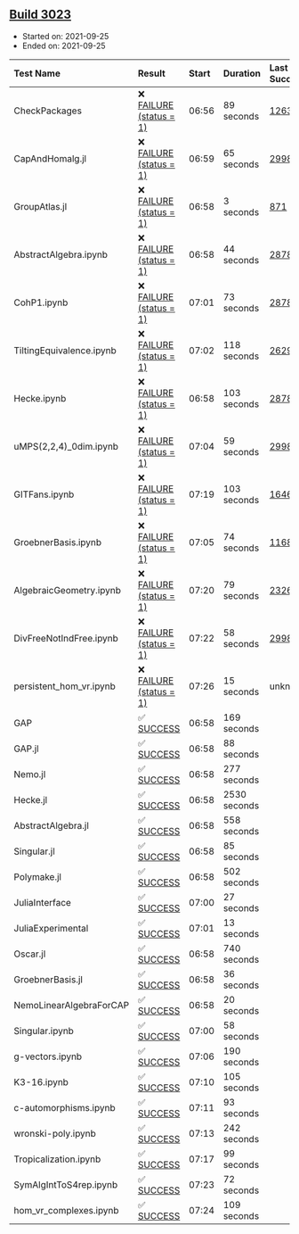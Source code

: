 ## [Build 3023](https://oscarci.mathematik.uni-kl.de/job/oscar-stable/3023/)

* Started on: 2021-09-25
* Ended on: 2021-09-25

| Test Name    | Result | Start | Duration | Last Success | First Failure |
|:-------------|:-------|:------|:---------|:-------------|:--------------|
| CheckPackages | ❌ [FAILURE (status = 1)](https://oscarci.mathematik.uni-kl.de/job/oscar-stable/3023/artifact/logs/build-3023/CheckPackages.log) | 06:56 | 89 seconds | [1263](https://oscarci.mathematik.uni-kl.de/job/oscar-stable/1263/) | [1264](https://oscarci.mathematik.uni-kl.de/job/oscar-stable/1264/) |
| CapAndHomalg.jl | ❌ [FAILURE (status = 1)](https://oscarci.mathematik.uni-kl.de/job/oscar-stable/3023/artifact/logs/build-3023/CapAndHomalg.jl.log) | 06:59 | 65 seconds | [2998](https://oscarci.mathematik.uni-kl.de/job/oscar-stable/2998/) | [2999](https://oscarci.mathematik.uni-kl.de/job/oscar-stable/2999/) |
| GroupAtlas.jl | ❌ [FAILURE (status = 1)](https://oscarci.mathematik.uni-kl.de/job/oscar-stable/3023/artifact/logs/build-3023/GroupAtlas.jl.log) | 06:58 | 3 seconds | [871](https://oscarci.mathematik.uni-kl.de/job/oscar-stable/871/) | [872](https://oscarci.mathematik.uni-kl.de/job/oscar-stable/872/) |
| AbstractAlgebra.ipynb | ❌ [FAILURE (status = 1)](https://oscarci.mathematik.uni-kl.de/job/oscar-stable/3023/artifact/logs/build-3023/AbstractAlgebra.ipynb.log) | 06:58 | 44 seconds | [2878](https://oscarci.mathematik.uni-kl.de/job/oscar-stable/2878/) | [2879](https://oscarci.mathematik.uni-kl.de/job/oscar-stable/2879/) |
| CohP1.ipynb | ❌ [FAILURE (status = 1)](https://oscarci.mathematik.uni-kl.de/job/oscar-stable/3023/artifact/logs/build-3023/CohP1.ipynb.log) | 07:01 | 73 seconds | [2878](https://oscarci.mathematik.uni-kl.de/job/oscar-stable/2878/) | [2879](https://oscarci.mathematik.uni-kl.de/job/oscar-stable/2879/) |
| TiltingEquivalence.ipynb | ❌ [FAILURE (status = 1)](https://oscarci.mathematik.uni-kl.de/job/oscar-stable/3023/artifact/logs/build-3023/TiltingEquivalence.ipynb.log) | 07:02 | 118 seconds | [2629](https://oscarci.mathematik.uni-kl.de/job/oscar-stable/2629/) | [2630](https://oscarci.mathematik.uni-kl.de/job/oscar-stable/2630/) |
| Hecke.ipynb | ❌ [FAILURE (status = 1)](https://oscarci.mathematik.uni-kl.de/job/oscar-stable/3023/artifact/logs/build-3023/Hecke.ipynb.log) | 06:58 | 103 seconds | [2878](https://oscarci.mathematik.uni-kl.de/job/oscar-stable/2878/) | [2879](https://oscarci.mathematik.uni-kl.de/job/oscar-stable/2879/) |
| uMPS(2,2,4)_0dim.ipynb | ❌ [FAILURE (status = 1)](https://oscarci.mathematik.uni-kl.de/job/oscar-stable/3023/artifact/logs/build-3023/uMPS-2-2-4-_0dim.ipynb.log) | 07:04 | 59 seconds | [2998](https://oscarci.mathematik.uni-kl.de/job/oscar-stable/2998/) | [2999](https://oscarci.mathematik.uni-kl.de/job/oscar-stable/2999/) |
| GITFans.ipynb | ❌ [FAILURE (status = 1)](https://oscarci.mathematik.uni-kl.de/job/oscar-stable/3023/artifact/logs/build-3023/GITFans.ipynb.log) | 07:19 | 103 seconds | [1646](https://oscarci.mathematik.uni-kl.de/job/oscar-stable/1646/) | [1647](https://oscarci.mathematik.uni-kl.de/job/oscar-stable/1647/) |
| GroebnerBasis.ipynb | ❌ [FAILURE (status = 1)](https://oscarci.mathematik.uni-kl.de/job/oscar-stable/3023/artifact/logs/build-3023/GroebnerBasis.ipynb.log) | 07:05 | 74 seconds | [1168](https://oscarci.mathematik.uni-kl.de/job/oscar-stable/1168/) | [1169](https://oscarci.mathematik.uni-kl.de/job/oscar-stable/1169/) |
| AlgebraicGeometry.ipynb | ❌ [FAILURE (status = 1)](https://oscarci.mathematik.uni-kl.de/job/oscar-stable/3023/artifact/logs/build-3023/AlgebraicGeometry.ipynb.log) | 07:20 | 79 seconds | [2326](https://oscarci.mathematik.uni-kl.de/job/oscar-stable/2326/) | [2327](https://oscarci.mathematik.uni-kl.de/job/oscar-stable/2327/) |
| DivFreeNotIndFree.ipynb | ❌ [FAILURE (status = 1)](https://oscarci.mathematik.uni-kl.de/job/oscar-stable/3023/artifact/logs/build-3023/DivFreeNotIndFree.ipynb.log) | 07:22 | 58 seconds | [2998](https://oscarci.mathematik.uni-kl.de/job/oscar-stable/2998/) | [2999](https://oscarci.mathematik.uni-kl.de/job/oscar-stable/2999/) |
| persistent_hom_vr.ipynb | ❌ [FAILURE (status = 1)](https://oscarci.mathematik.uni-kl.de/job/oscar-stable/3023/artifact/logs/build-3023/persistent_hom_vr.ipynb.log) | 07:26 | 15 seconds | unknown | unknown |
| GAP | ✅ [SUCCESS](https://oscarci.mathematik.uni-kl.de/job/oscar-stable/3023/artifact/logs/build-3023/GAP.log) | 06:58 | 169 seconds |  |  |
| GAP.jl | ✅ [SUCCESS](https://oscarci.mathematik.uni-kl.de/job/oscar-stable/3023/artifact/logs/build-3023/GAP.jl.log) | 06:58 | 88 seconds |  |  |
| Nemo.jl | ✅ [SUCCESS](https://oscarci.mathematik.uni-kl.de/job/oscar-stable/3023/artifact/logs/build-3023/Nemo.jl.log) | 06:58 | 277 seconds |  |  |
| Hecke.jl | ✅ [SUCCESS](https://oscarci.mathematik.uni-kl.de/job/oscar-stable/3023/artifact/logs/build-3023/Hecke.jl.log) | 06:58 | 2530 seconds |  |  |
| AbstractAlgebra.jl | ✅ [SUCCESS](https://oscarci.mathematik.uni-kl.de/job/oscar-stable/3023/artifact/logs/build-3023/AbstractAlgebra.jl.log) | 06:58 | 558 seconds |  |  |
| Singular.jl | ✅ [SUCCESS](https://oscarci.mathematik.uni-kl.de/job/oscar-stable/3023/artifact/logs/build-3023/Singular.jl.log) | 06:58 | 85 seconds |  |  |
| Polymake.jl | ✅ [SUCCESS](https://oscarci.mathematik.uni-kl.de/job/oscar-stable/3023/artifact/logs/build-3023/Polymake.jl.log) | 06:58 | 502 seconds |  |  |
| JuliaInterface | ✅ [SUCCESS](https://oscarci.mathematik.uni-kl.de/job/oscar-stable/3023/artifact/logs/build-3023/JuliaInterface.log) | 07:00 | 27 seconds |  |  |
| JuliaExperimental | ✅ [SUCCESS](https://oscarci.mathematik.uni-kl.de/job/oscar-stable/3023/artifact/logs/build-3023/JuliaExperimental.log) | 07:01 | 13 seconds |  |  |
| Oscar.jl | ✅ [SUCCESS](https://oscarci.mathematik.uni-kl.de/job/oscar-stable/3023/artifact/logs/build-3023/Oscar.jl.log) | 06:58 | 740 seconds |  |  |
| GroebnerBasis.jl | ✅ [SUCCESS](https://oscarci.mathematik.uni-kl.de/job/oscar-stable/3023/artifact/logs/build-3023/GroebnerBasis.jl.log) | 06:58 | 36 seconds |  |  |
| NemoLinearAlgebraForCAP | ✅ [SUCCESS](https://oscarci.mathematik.uni-kl.de/job/oscar-stable/3023/artifact/logs/build-3023/NemoLinearAlgebraForCAP.log) | 06:58 | 20 seconds |  |  |
| Singular.ipynb | ✅ [SUCCESS](https://oscarci.mathematik.uni-kl.de/job/oscar-stable/3023/artifact/logs/build-3023/Singular.ipynb.log) | 07:00 | 58 seconds |  |  |
| g-vectors.ipynb | ✅ [SUCCESS](https://oscarci.mathematik.uni-kl.de/job/oscar-stable/3023/artifact/logs/build-3023/g-vectors.ipynb.log) | 07:06 | 190 seconds |  |  |
| K3-16.ipynb | ✅ [SUCCESS](https://oscarci.mathematik.uni-kl.de/job/oscar-stable/3023/artifact/logs/build-3023/K3-16.ipynb.log) | 07:10 | 105 seconds |  |  |
| c-automorphisms.ipynb | ✅ [SUCCESS](https://oscarci.mathematik.uni-kl.de/job/oscar-stable/3023/artifact/logs/build-3023/c-automorphisms.ipynb.log) | 07:11 | 93 seconds |  |  |
| wronski-poly.ipynb | ✅ [SUCCESS](https://oscarci.mathematik.uni-kl.de/job/oscar-stable/3023/artifact/logs/build-3023/wronski-poly.ipynb.log) | 07:13 | 242 seconds |  |  |
| Tropicalization.ipynb | ✅ [SUCCESS](https://oscarci.mathematik.uni-kl.de/job/oscar-stable/3023/artifact/logs/build-3023/Tropicalization.ipynb.log) | 07:17 | 99 seconds |  |  |
| SymAlgIntToS4rep.ipynb | ✅ [SUCCESS](https://oscarci.mathematik.uni-kl.de/job/oscar-stable/3023/artifact/logs/build-3023/SymAlgIntToS4rep.ipynb.log) | 07:23 | 72 seconds |  |  |
| hom_vr_complexes.ipynb | ✅ [SUCCESS](https://oscarci.mathematik.uni-kl.de/job/oscar-stable/3023/artifact/logs/build-3023/hom_vr_complexes.ipynb.log) | 07:24 | 109 seconds |  |  |

